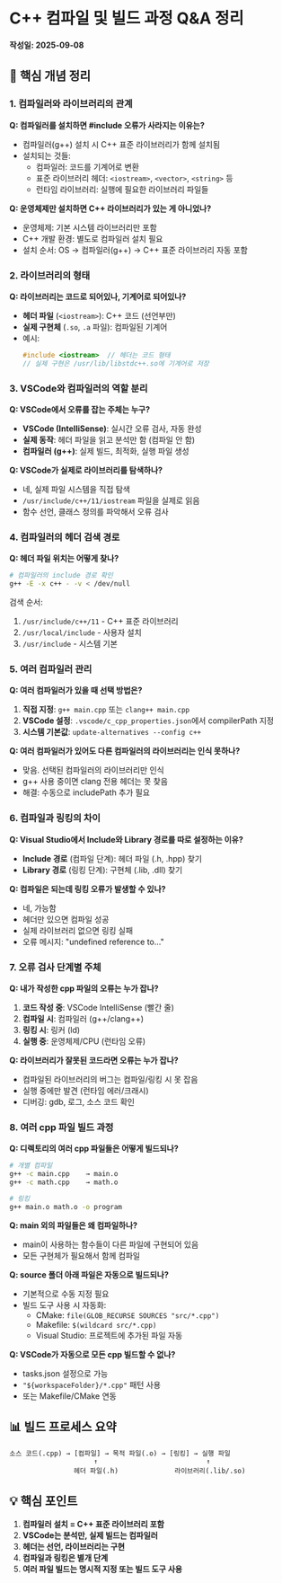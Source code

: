 # C++ 컴파일 및 빌드 과정 Q&A 정리
**작성일: 2025-09-08**

## 📌 핵심 개념 정리

### 1. 컴파일러와 라이브러리의 관계

**Q: 컴파일러를 설치하면 #include <iostream> 오류가 사라지는 이유는?**
- 컴파일러(g++) 설치 시 C++ 표준 라이브러리가 함께 설치됨
- 설치되는 것들:
  - 컴파일러: 코드를 기계어로 변환
  - 표준 라이브러리 헤더: `<iostream>`, `<vector>`, `<string>` 등
  - 런타임 라이브러리: 실행에 필요한 라이브러리 파일들

**Q: 운영체제만 설치하면 C++ 라이브러리가 있는 게 아니었나?**
- 운영체제: 기본 시스템 라이브러리만 포함
- C++ 개발 환경: 별도로 컴파일러 설치 필요
- 설치 순서: OS → 컴파일러(g++) → C++ 표준 라이브러리 자동 포함

### 2. 라이브러리의 형태

**Q: 라이브러리는 코드로 되어있나, 기계어로 되어있나?**
- **헤더 파일** (`<iostream>`): C++ 코드 (선언부만)
- **실제 구현체** (`.so`, `.a` 파일): 컴파일된 기계어
- 예시:
  ```cpp
  #include <iostream>  // 헤더는 코드 형태
  // 실제 구현은 /usr/lib/libstdc++.so에 기계어로 저장
  ```

### 3. VSCode와 컴파일러의 역할 분리

**Q: VSCode에서 오류를 잡는 주체는 누구?**
- **VSCode (IntelliSense)**: 실시간 오류 검사, 자동 완성
- **실제 동작**: 헤더 파일을 읽고 분석만 함 (컴파일 안 함)
- **컴파일러 (g++)**: 실제 빌드, 최적화, 실행 파일 생성

**Q: VSCode가 실제로 라이브러리를 탐색하나?**
- 네, 실제 파일 시스템을 직접 탐색
- `/usr/include/c++/11/iostream` 파일을 실제로 읽음
- 함수 선언, 클래스 정의를 파악해서 오류 검사

### 4. 컴파일러의 헤더 검색 경로

**Q: 헤더 파일 위치는 어떻게 찾나?**
```bash
# 컴파일러의 include 경로 확인
g++ -E -x c++ - -v < /dev/null
```
검색 순서:
1. `/usr/include/c++/11` - C++ 표준 라이브러리
2. `/usr/local/include` - 사용자 설치
3. `/usr/include` - 시스템 기본

### 5. 여러 컴파일러 관리

**Q: 여러 컴파일러가 있을 때 선택 방법은?**
1. **직접 지정**: `g++ main.cpp` 또는 `clang++ main.cpp`
2. **VSCode 설정**: `.vscode/c_cpp_properties.json`에서 compilerPath 지정
3. **시스템 기본값**: `update-alternatives --config c++`

**Q: 여러 컴파일러가 있어도 다른 컴파일러의 라이브러리는 인식 못하나?**
- 맞음. 선택된 컴파일러의 라이브러리만 인식
- g++ 사용 중이면 clang 전용 헤더는 못 찾음
- 해결: 수동으로 includePath 추가 필요

### 6. 컴파일과 링킹의 차이

**Q: Visual Studio에서 Include와 Library 경로를 따로 설정하는 이유?**
- **Include 경로** (컴파일 단계): 헤더 파일 (.h, .hpp) 찾기
- **Library 경로** (링킹 단계): 구현체 (.lib, .dll) 찾기

**Q: 컴파일은 되는데 링킹 오류가 발생할 수 있나?**
- 네, 가능함
- 헤더만 있으면 컴파일 성공
- 실제 라이브러리 없으면 링킹 실패
- 오류 메시지: "undefined reference to..."

### 7. 오류 검사 단계별 주체

**Q: 내가 작성한 cpp 파일의 오류는 누가 잡나?**
1. **코드 작성 중**: VSCode IntelliSense (빨간 줄)
2. **컴파일 시**: 컴파일러 (g++/clang++)
3. **링킹 시**: 링커 (ld)
4. **실행 중**: 운영체제/CPU (런타임 오류)

**Q: 라이브러리가 잘못된 코드라면 오류는 누가 잡나?**
- 컴파일된 라이브러리의 버그는 컴파일/링킹 시 못 잡음
- 실행 중에만 발견 (런타임 에러/크래시)
- 디버깅: gdb, 로그, 소스 코드 확인

### 8. 여러 cpp 파일 빌드 과정

**Q: 디렉토리의 여러 cpp 파일들은 어떻게 빌드되나?**
```bash
# 개별 컴파일
g++ -c main.cpp    → main.o
g++ -c math.cpp    → math.o

# 링킹
g++ main.o math.o -o program
```

**Q: main 외의 파일들은 왜 컴파일하나?**
- main이 사용하는 함수들이 다른 파일에 구현되어 있음
- 모든 구현체가 필요해서 함께 컴파일

**Q: source 폴더 아래 파일은 자동으로 빌드되나?**
- 기본적으로 수동 지정 필요
- 빌드 도구 사용 시 자동화:
  - CMake: `file(GLOB_RECURSE SOURCES "src/*.cpp")`
  - Makefile: `$(wildcard src/*.cpp)`
  - Visual Studio: 프로젝트에 추가된 파일 자동

**Q: VSCode가 자동으로 모든 cpp 빌드할 수 없나?**
- tasks.json 설정으로 가능
- `"${workspaceFolder}/*.cpp"` 패턴 사용
- 또는 Makefile/CMake 연동

## 📊 빌드 프로세스 요약

```
소스 코드(.cpp) → [컴파일] → 목적 파일(.o) → [링킹] → 실행 파일
                     ↑                           ↑
                헤더 파일(.h)              라이브러리(.lib/.so)
```

## 💡 핵심 포인트

1. **컴파일러 설치 = C++ 표준 라이브러리 포함**
2. **VSCode는 분석만, 실제 빌드는 컴파일러**
3. **헤더는 선언, 라이브러리는 구현**
4. **컴파일과 링킹은 별개 단계**
5. **여러 파일 빌드는 명시적 지정 또는 빌드 도구 사용**
